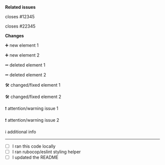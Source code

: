 **Related issues**

closes #12345

closes #22345

**Changes**

:heavy_plus_sign: new element 1

:heavy_plus_sign: new element 2

:heavy_minus_sign: deleted element 1

:heavy_minus_sign: deleted element 2

:hammer_and_wrench: changed/fixed element 1

:hammer_and_wrench: changed/fixed element 2

:exclamation: attention/warning issue 1

:exclamation: attention/warning issue 2

:information_source: additional info

* * *
- [ ] I ran this code locally
- [ ] I ran rubocop/eslint styling helper
- [ ] I updated the README
